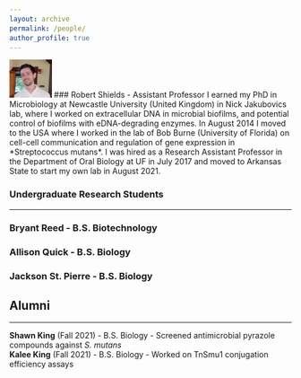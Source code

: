 ```yaml
---
layout: archive
permalink: /people/
author_profile: true
---
```

<img src='/images/RCSPortrait.png' width="15%">
### Robert Shields - Assistant Professor               
I earned my PhD in Microbiology at Newcastle University (United Kingdom) in Nick Jakubovics lab, where I worked on extracellular DNA in microbial biofilms, and potential control of biofilms with eDNA-degrading enzymes. In August 2014 I moved to the USA where I worked in the lab of Bob Burne (University of Florida) on cell-cell communication and regulation of gene expression in *Streptococcus mutans*. I was hired as a Research Assistant Professor in the Department of Oral Biology at UF in July 2017 and moved to Arkansas State to start my own lab in August 2021.

### Undergraduate Research Students
---
### Bryant Reed - B.S. Biotechnology

### Allison Quick - B.S. Biology

### Jackson St. Pierre - B.S. Biology

## Alumni
---
**Shawn King** (Fall 2021) - B.S. Biology - Screened antimicrobial pyrazole compounds against *S. mutans*\
**Kalee King** (Fall 2021) - B.S. Biology - Worked on TnSmu1 conjugation efficiency assays
